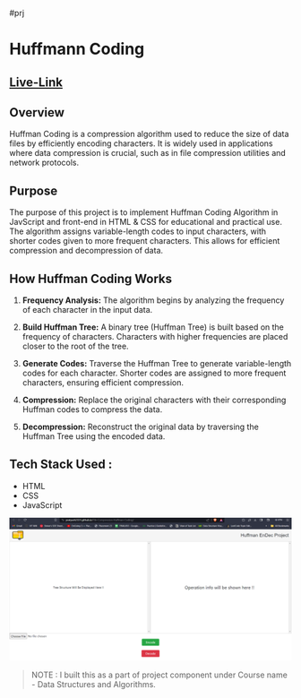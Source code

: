 #prj

# Huffmann Coding

## [Live-Link](https://pratyush2331.github.io/File-Compression-Huffman-Coding/)

## Overview
Huffman Coding is a compression algorithm used to reduce the size of data files by efficiently encoding characters. It is widely used in applications where data compression is crucial, such as in file compression utilities and network protocols.

## Purpose
The purpose of this project is to implement Huffman Coding Algorithm in JavScript and front-end in HTML & CSS for educational and practical use. The algorithm assigns variable-length codes to input characters, with shorter codes given to more frequent characters. This allows for efficient compression and decompression of data.

## How Huffman Coding Works

1. **Frequency Analysis:** The algorithm begins by analyzing the frequency of each character in the input data.

2. **Build Huffman Tree:** A binary tree (Huffman Tree) is built based on the frequency of characters. Characters with higher frequencies are placed closer to the root of the tree.

3. **Generate Codes:** Traverse the Huffman Tree to generate variable-length codes for each character. Shorter codes are assigned to more frequent characters, ensuring efficient compression.

4. **Compression:** Replace the original characters with their corresponding Huffman codes to compress the data.

5. **Decompression:** Reconstruct the original data by traversing the Huffman Tree using the encoded data.

## Tech Stack Used : 
- HTML
- CSS
- JavaScript

![Screenshot of project](image.png)

> NOTE : 
> I built this as a part of project component 
> under Course name - Data Structures and Algorithms.